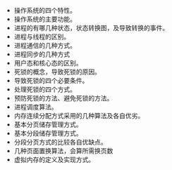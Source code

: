 * 操作系统的四个特性。
* 操作系统的主要功能。
* 进程的有哪几种状态，状态转换图，及导致转换的事件。
* 进程与线程的区别。
* 进程通信的几种方式。
* 进程同步的几种方式
* 用户态和核心态的区别。
* 死锁的概念，导致死锁的原因。
* 导致死锁的四个必要条件。
* 处理死锁的四个方式。
* 预防死锁的方法、避免死锁的方法。
* 进程调度算法。
* 内存连续分配方式采用的几种算法及各自优劣。
* 基本分页储存管理方式。
* 基本分段储存管理方式。
* 分段分页方式的比较各自优缺点。
* 几种页面置换算法，会算所需换页数
* 虚拟内存的定义及实现方式。


